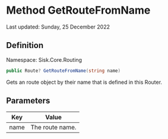 # Method GetRouteFromName
Last updated: Sunday, 25 December 2022

## Definition
Namespace: Sisk.Core.Routing

```csharp
public Route? GetRouteFromName(string name)
```

Gets an route object by their name that is defined in this Router.

## Parameters

| Key | Value |
| --- | --- |
| name | The route name. | 

